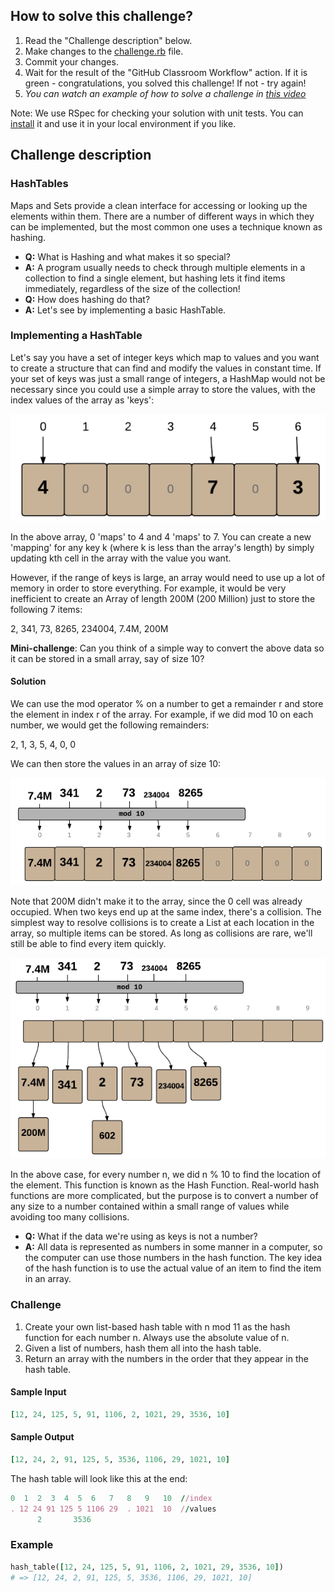 ## How to solve this challenge?

1. Read the "Challenge description" below.
2. Make changes to the [challenge.rb](./challenge.rb) file.
3. Commit your changes.
4. Wait for the result of the "GitHub Classroom Workflow" action. If it is green - congratulations, you solved this challenge! If not - try again!
5. *You can watch an example of how to solve a challenge in [this video](https://microverse.pathwright.com/library/fast-track-algorithms-data-structures/69123/path/step/113963868/)*

Note: We use RSpec for checking your solution with unit tests. You can [install](https://github.com/rspec/rspec) it and use it in your local environment if you like.


## Challenge description

### HashTables
Maps and Sets provide a clean interface for accessing or looking up the elements within them. There are a number of different ways in which they can be implemented, but the most common one uses a technique known as hashing.

- **Q:** What is Hashing and what makes it so special?
- **A:** A program usually needs to check through multiple elements in a collection to find a single element, but hashing lets it find items immediately, regardless of the size of the collection!
- **Q:** How does hashing do that?
- **A:** Let's see by implementing a basic HashTable.

### Implementing a HashTable
Let's say you have a set of integer keys which map to values and you want to create a structure that can find and modify the values in constant time.
If your set of keys was just a small range of integers, a HashMap would not be necessary since you could use a simple array to store the values, with the index values of the array as 'keys':

![](array_1.png)

In the above array, 0 'maps' to 4 and 4 'maps' to 7. You can create a new 'mapping' for any key k (where k is less than the array's length) by simply updating kth cell in the array with the value you want.

However, if the range of keys is large, an array would need to use up a lot of memory in order to store everything. For example, it would be very inefficient to create an Array of length 200M (200 Million) just to store the following 7 items:

2, 341, 73, 8265, 234004, 7.4M, 200M

**Mini-challenge**: Can you think of a simple way to convert the above data so it can be stored in a small array, say of size 10?

#### Solution
We can use the mod operator % on a number to get a remainder r and store the element in index r of the array. For example, if we did mod 10 on each number, we would get the following remainders:

2, 1, 3, 5, 4, 0, 0

We can then store the values in an array of size 10:

![](array_2.png)

Note that 200M didn't make it to the array, since the 0 cell was already occupied. When two keys end up at the same index, there's a collision. The simplest way to resolve collisions is to create a List at each location in the array, so multiple items can be stored. As long as collisions are rare, we'll still be able to find every item quickly.

![](array_3.png)

In the above case, for every number n, we did n % 10 to find the location of the element. This function is known as the Hash Function. Real-world hash functions are more complicated, but the purpose is to convert a number of any size to a number contained within a small range of values while avoiding too many collisions.

- **Q:** What if the data we're using as keys is not a number?
- **A:** All data is represented as numbers in some manner in a computer, so the computer can use those numbers in the hash function. The key idea of the hash function is to use the actual value of an item to find the item in an array.

### Challenge
1. Create your own list-based hash table with n mod 11 as the hash function for each number n. Always use the absolute value of n.
2. Given a list of numbers, hash them all into the hash table.
3. Return an array with the numbers in the order that they appear in the hash table. 

#### Sample Input
```ruby
[12, 24, 125, 5, 91, 1106, 2, 1021, 29, 3536, 10]
```
#### Sample Output
```ruby
[12, 24, 2, 91, 125, 5, 3536, 1106, 29, 1021, 10]
```
The hash table will look like this at the end:
```ruby
0  1  2  3  4  5  6   7   8   9   10  //index
. 12 24 91 125 5 1106 29  . 1021  10  //values
      2       3536
```
### Example
```ruby
hash_table([12, 24, 125, 5, 91, 1106, 2, 1021, 29, 3536, 10])
# => [12, 24, 2, 91, 125, 5, 3536, 1106, 29, 1021, 10]
```
